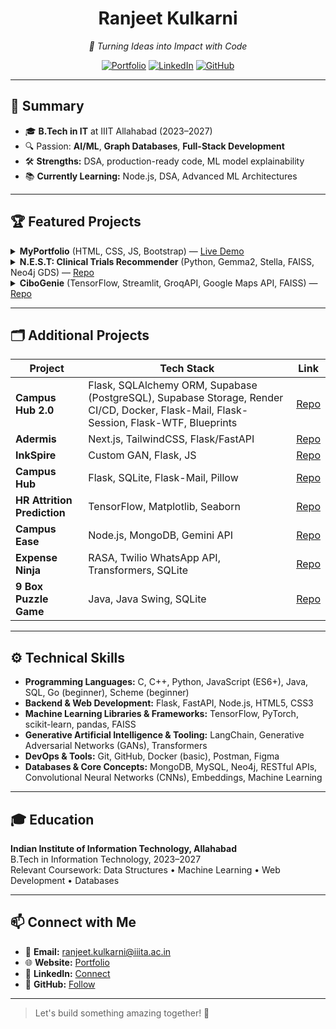 <!--
  ____  _           _      _            _   _      _ _ 
 |  _ \(_)_ __   __| | ___| |_ ___  ___| |_(_) ___| (_)
 | |_) | | '_ \ / _` |/ _ \ __/ _ \/ __| __| |/ __| | |
 |  _ <| | | | | (_| |  __/ ||  __/ (__| |_| | (__| | |
 |_| \_\_|_| |_|\__,_|\___|\__\___|\___|\__|_|\___|_|_|

  Your All-in-One AI/ML & Full-Stack Showcase
-->

<div align="center">
  <h1>Ranjeet Kulkarni</h1>
  <p><em>🚀 Turning Ideas into Impact with Code</em></p>
  <p>
    <a href="https://v0-portfolio-alpha-one-85.vercel.app/"><img src="https://img.shields.io/badge/Portfolio-Visit-blue?style=flat-square&logo=google-chrome" alt="Portfolio"/></a>
    <a href="https://www.linkedin.com/in/ranjeet-kulkarni-b2361627a/"><img src="https://img.shields.io/badge/LinkedIn-Connect-blue?style=flat-square&logo=linkedin" alt="LinkedIn"/></a>
    <a href="https://github.com/ranjeetkulkarni"><img src="https://img.shields.io/badge/GitHub-Follow-black?style=flat-square&logo=github" alt="GitHub"/></a>
  </p>
</div>

---

## 🌟 Summary
- 🎓 **B.Tech in IT** at IIIT Allahabad (2023–2027)
- 🔍 Passion: **AI/ML**, **Graph Databases**, **Full-Stack Development**
- 🛠️ **Strengths:** DSA, production-ready code, ML model explainability
- 📚 **Currently Learning:** Node.js, DSA, Advanced ML Architectures

---

## 🏆 Featured Projects

<details>
<summary><strong>MyPortfolio</strong> (HTML, CSS, JS, Bootstrap) &mdash; <a href="https://v0-portfolio-alpha-one-85.vercel.app/">Live Demo</a></summary>

> A pixel-perfect, fully responsive portfolio with SEO optimizations, smooth animations, and performance best practices.

</details>

<details>
<summary><strong>N.E.S.T: Clinical Trials Recommender</strong> (Python, Gemma2, Stella, FAISS, Neo4j GDS) &mdash; <a href="https://github.com/ranjeetkulkarni/AI-KnowledgeGraph-ClinicalTrialRecommender">Repo</a></summary>

- Processed **450K** clinical trial records into structured relationships using **Gemma2**.
- Generated embeddings with **Stella 1.5B** & built a **FAISS** index for 0.8+ cosine similarity deduplication.
- Designed a **Neo4j** knowledge graph and recommendation engine (Jaccard similarity) with top-10 trial suggestions.

</details>

<details>
<summary><strong>CiboGenie</strong> (TensorFlow, Streamlit, GroqAPI, Google Maps API, FAISS) &mdash; <a href="https://github.com/ranjeetkulkarni/CiboGenie">Repo</a></summary>

- Unified multi-source data (PDF, Wikipedia, Google) for food ingredient analysis and healthier substitute suggestions.
- Integrated geolocation-based store recommendations with interactive maps (Folium).
- Achieved fast semantic search with **FAISS** and **SentenceTransformers** embeddings.

</details>

---

## 🗂️ Additional Projects

| Project                   | Tech Stack                                       | Link                                                     |
|---------------------------|--------------------------------------------------|----------------------------------------------------------|
| **Campus Hub 2.0**        | Flask, SQLAlchemy ORM, Supabase (PostgreSQL), Supabase Storage, Render CI/CD, Docker, Flask-Mail, Flask-Session, Flask-WTF, Blueprints              | [Repo](https://github.com/ranjeetkulkarni/CampusHub2.0)       |
| **Adermis**               | Next.js, TailwindCSS, Flask/FastAPI              | [Repo](https://github.com/ranjeetkulkarni/Adermis)       |
| **InkSpire**              | Custom GAN, Flask, JS                            | [Repo](https://github.com/ranjeetkulkarni/InkSpire)      |
| **Campus Hub**            | Flask, SQLite, Flask-Mail, Pillow                | [Repo](https://github.com/ranjeetkulkarni/Campus-Hub)    |
| **HR Attrition Prediction** | TensorFlow, Matplotlib, Seaborn                 | [Repo](https://github.com/ranjeetkulkarni/HR_Attrition)  |
| **Campus Ease**           | Node.js, MongoDB, Gemini API                     | [Repo](https://github.com/ranjeetkulkarni/Campus-Ease)   |
| **Expense Ninja**         | RASA, Twilio WhatsApp API, Transformers, SQLite  | [Repo](https://github.com/ranjeetkulkarni/ExpenseNinja)  |
| **9 Box Puzzle Game**     | Java, Java Swing, SQLite                         | [Repo](https://github.com/ranjeetkulkarni/9-box-puzzle)  |

---

## ⚙️ Technical Skills

- **Programming Languages:** C, C++, Python, JavaScript (ES6+), Java, SQL, Go (beginner), Scheme (beginner)
- **Backend & Web Development:** Flask, FastAPI, Node.js, HTML5, CSS3
- **Machine Learning Libraries & Frameworks:** TensorFlow, PyTorch, scikit-learn, pandas, FAISS
- **Generative Artificial Intelligence & Tooling:** LangChain, Generative Adversarial Networks (GANs), Transformers
- **DevOps & Tools:** Git, GitHub, Docker (basic), Postman, Figma
- **Databases & Core Concepts:** MongoDB, MySQL, Neo4j, RESTful APIs, Convolutional Neural Networks (CNNs), Embeddings, Machine Learning

---

## 🎓 Education

**Indian Institute of Information Technology, Allahabad**  
B.Tech in Information Technology, 2023–2027  
Relevant Coursework: Data Structures • Machine Learning • Web Development • Databases

---

## 📫 Connect with Me

- 📧 **Email:** ranjeet.kulkarni@iiita.ac.in  
- 🌐 **Website:** [Portfolio](https://v0-portfolio-alpha-one-85.vercel.app/)  
- 🤝 **LinkedIn:** [Connect](https://www.linkedin.com/in/ranjeet-kulkarni-b2361627a/)  
- 📂 **GitHub:** [Follow](https://github.com/ranjeetkulkarni)

---

> Let's build something amazing together! 🚀
